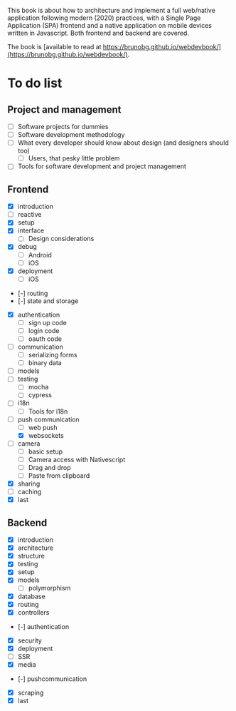 This book is about how to architecture and implement a full web/native application following modern (2020) practices, with a Single Page Application (SPA) frontend and a native application on mobile devices written in Javascript. Both frontend and backend are covered.

The book is [available to read at https://brunobg.github.io/webdevbook/](https://brunobg.github.io/webdevbook/).

# To do list

## Project and management

- [ ] Software projects for dummies
- [ ] Software development methodology
- [ ] What every developer should know about design (and designers should too)
  - [ ] Users, that pesky little problem
- [ ] Tools for software development and project management

## Frontend

- [x] introduction
- [ ] reactive
- [x] setup
- [x] interface
  - [ ] Design considerations
- [x] debug
  - [ ] Android
  - [ ] iOS
- [x] deployment
  - [ ] iOS
- [-] routing
- [-] state and storage
- [x] authentication
  - [ ] sign up code
  - [ ] login code
  - [ ] oauth code
- [ ] communication
  - [ ] serializing forms
  - [ ] binary data
- [ ] models
- [ ] testing
  - [ ] mocha
  - [ ] cypress
- [ ] i18n
  - [ ] Tools for i18n
- [ ] push communication
  - [ ] web push
  - [x] websockets
- [ ] camera
  - [ ] basic setup
  - [ ] Camera access with Nativescript
  - [ ] Drag and drop
  - [ ] Paste from clipboard
- [x] sharing
- [ ] caching
- [x] last

## Backend

- [x] introduction
- [x] architecture
- [x] structure
- [x] testing
- [x] setup
- [x] models
  - [ ] polymorphism
- [x] database
- [x] routing
- [x] controllers
- [-] authentication
- [x] security
- [x] deployment
- [ ] SSR
- [x] media
- [-] pushcommunication
- [x] scraping
- [x] last
